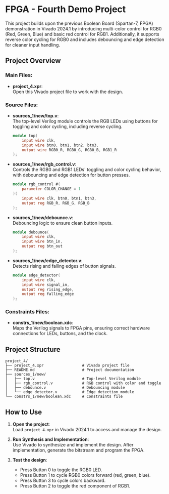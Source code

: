 
# FPGA - Fourth Demo Project

This project builds upon the previous Boolean Board (Spartan-7, FPGA) demonstration in Vivado 2024.1 by introducing multi-color control for RGB0 (Red, Green, Blue) and basic red control for RGB1. Additionally, it supports reverse color cycling for RGB0 and includes debouncing and edge detection for cleaner input handling.

## Project Overview

### Main Files:
- **project_4.xpr**:  
  Open this Vivado project file to work with the design.

### Source Files:
- **sources_1/new/top.v**:  
  The top-level Verilog module controls the RGB LEDs using buttons for toggling and color cycling, including reverse cycling.

  ```verilog
  module top(
      input wire clk,
      input wire btn0, btn1, btn2, btn3,
      output wire RGB0_R, RGB0_G, RGB0_B, RGB1_R
  );
  ```

- **sources_1/new/rgb_control.v**:  
  Controls the RGB0 and RGB1 LEDs' toggling and color cycling behavior, with debouncing and edge detection for button presses.

  ```verilog
  module rgb_control #(
      parameter COLOR_CHANGE = 1
  )(
      input wire clk, btn0, btn1, btn3,
      output reg RGB_R, RGB_G, RGB_B
  );
  ```

- **sources_1/new/debounce.v**:  
  Debouncing logic to ensure clean button inputs.

  ```verilog
  module debounce(
      input wire clk,
      input wire btn_in,
      output reg btn_out
  );
  ```

- **sources_1/new/edge_detector.v**:  
  Detects rising and falling edges of button signals.

  ```verilog
  module edge_detector(
      input wire clk,
      input wire signal_in,
      output reg rising_edge,
      output reg falling_edge
  );
  ```

### Constraints Files:
- **constrs_1/new/boolean.xdc**:  
  Maps the Verilog signals to FPGA pins, ensuring correct hardware connections for LEDs, buttons, and the clock.

## Project Structure

```
project_4/
├── project_4.xpr                 # Vivado project file
├── README.md                     # Project documentation
├── sources_1/new/
│   ├── top.v                     # Top-level Verilog module
│   ├── rgb_control.v             # RGB control with color and toggle
│   ├── debounce.v                # Debouncing module
│   └── edge_detector.v           # Edge detection module
└── constrs_1/new/boolean.xdc     # Constraints file
```

## How to Use

1. **Open the project**:  
   Load `project_4.xpr` in Vivado 2024.1 to access and manage the design.

2. **Run Synthesis and Implementation**:  
   Use Vivado to synthesize and implement the design. After implementation, generate the bitstream and program the FPGA.

3. **Test the design**:  
   - Press Button 0 to toggle the RGB0 LED.
   - Press Button 1 to cycle RGB0 colors forward (red, green, blue).
   - Press Button 3 to cycle colors backward.
   - Press Button 2 to toggle the red component of RGB1.
